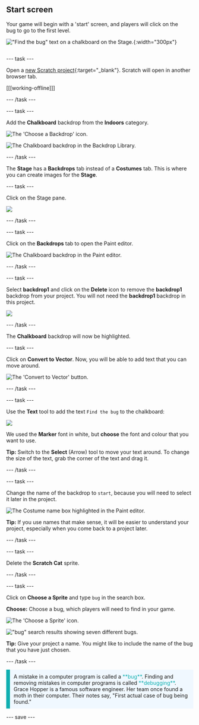 ## Start screen

<div style="display: flex; flex-wrap: wrap">
<div style="flex-basis: 200px; flex-grow: 1; margin-right: 15px;">
Your game will begin with a 'start' screen, and players will click on the bug to go to the first level.
</div>
<div>

!["Find the bug" text on a chalkboard on the Stage.](images/start-screen.png){:width="300px"}

</div>
</div>

--- task ---

Open a [new Scratch project](https://rpf.io/scratch-new){:target="_blank"}. Scratch will open in another browser tab.

[[[working-offline]]]

--- /task ---

--- task ---

Add the **Chalkboard** backdrop from the **Indoors** category.

![The 'Choose a Backdrop' icon.](images/backdrop-button.png)

![The Chalkboard backdrop in the Backdrop Library.](images/chalkboard.png)

--- /task ---

The **Stage** has a **Backdrops** tab instead of a **Costumes** tab. This is where you can create images for the **Stage**.

--- task ---

Click on the Stage pane. 

![](images/stage-pane.png)

--- /task ---

--- task ---

Click on the **Backdrops** tab to open the Paint editor. 

![The Chalkboard backdrop in the Paint editor.](images/chalkboard-paint.png)

--- /task ---

--- task ---

Select **backdrop1** and click on the **Delete** icon to remove the **backdrop1** backdrop from your project. You will not need the **backdrop1** backdrop in this project.

![](images/delete-backdrop1.png)

--- /task ---

The **Chalkboard** backdrop will now be highlighted. 

--- task ---

Click on **Convert to Vector**. Now, you will be able to add text that you can move around. 

![The 'Convert to Vector' button.](images/vector-button.png)

--- /task ---

--- task ---

Use the **Text** tool to add the text `Find the bug` to the chalkboard:

![](images/chalkboard-text.png)

We used the **Marker** font in white, but **choose** the font and colour that you want to use.

**Tip:** Switch to the **Select** (Arrow) tool to move your text around. To change the size of the text, grab the corner of the text and drag it.

--- /task ---

--- task ---

Change the name of the backdrop to `start`, because you will need to select it later in the project.

![The Costume name box highlighted in the Paint editor.](images/start-screen-name.png)

**Tip:** If you use names that make sense, it will be easier to understand your project, especially when you come back to a project later.

--- /task ---

--- task ---

Delete the **Scratch Cat** sprite.

--- /task ---

--- task ---

Click on **Choose a Sprite** and type `bug` in the search box. 

**Choose:** Choose a bug, which players will need to find in your game. 

![The 'Choose a Sprite' icon.](images/sprite-button.png)

!["bug" search results showing seven different bugs.](images/bug-search.png)

**Tip:** Give your project a name. You might like to include the name of the bug that you have just chosen.

--- /task ---

<p style="border-left: solid; border-width:10px; border-color: #0faeb0; background-color: aliceblue; padding: 10px;">
A mistake in a computer program is called a <span style="color: #0faeb0">**bug**</span>. Finding and removing mistakes in computer programs is called <span style="color: #0faeb0">**debugging**</span>. Grace Hopper is a famous software engineer. Her team once found a moth in their computer. Their notes say, "First actual case of bug being found."
</p>

--- save ---

